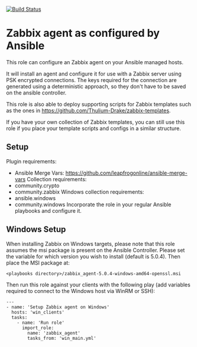 [![Build Status](https://drone.element-networks.nl/api/badges/Element-Networks/ansible-role_zabbix-agent/status.svg)](https://drone.element-networks.nl/Element-Networks/ansible-role_zabbix-agent)

# Zabbix agent as configured by Ansible
This role can configure an Zabbix agent on your Ansible managed hosts.

It will install an agent and configure it for use with a Zabbix server using
PSK encrypted connections. The keys required for the connection are generated
using a deterministic approach, so they don't have to be saved on the ansible
controller.

This role is also able to deploy supporting scripts for Zabbix templates such as
the ones in https://github.com/Thulium-Drake/zabbix-templates.

If you have your own collection of Zabbix templates, you can still use this role if
you place your template scripts and configs in a similar structure.

## Setup
Plugin requirements:
  * Ansible Merge Vars: https://github.com/leapfrogonline/ansible-merge-vars
Collection requirements:
  * community.crypto
  * community.zabbix
Windows collection requirements:
  * ansible.windows
  * community.windows
Incorporate the role in your regular Ansible playbooks and configure it.

## Windows Setup
When installing Zabbix on Windows targets, please note that this role assumes the msi package is
present on the Ansible Controller. Please set the variable for which version you wish to install
(default is 5.0.4). Then place the MSI package at:

```
<playbooks directory>/zabbix_agent-5.0.4-windows-amd64-openssl.msi
```

Then run this role against your clients with the following play (add variables
required to connect to the Windows host via WinRM or SSH):

```
---
- name: 'Setup Zabbix agent on Windows'
  hosts: 'win_clients'
  tasks:
    - name: 'Run role'
      import_role:
        name: 'zabbix_agent'
        tasks_from: 'win_main.yml'
```
